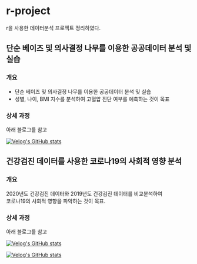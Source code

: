 # r-project
r을 사용한 데이터분석 프로젝트 정리하였다.

## 단순 베이즈 및 의사결정 나무를 이용한 공공데이터 분석 및 실습


### 개요
- 단순 베이즈 및 의사결정 나무를 이용한 공공데이터 분석 및 실습
- 성별, 나이, BMI 지수를 분석하여 고혈압 진단 여부를 예측하는 것이 목표


### 상세 과정
아래 블로그를 참고

[![Velog's GitHub stats](https://velog-readme-stats.vercel.app/api?name=2jooin1207&slug=데이터-분석)](https://velog.io/@2jooin1207/%EB%8D%B0%EC%9D%B4%ED%84%B0-%EB%B6%84%EC%84%9D)




## 건강검진 데이터를 사용한 코로나19의 사회적 영향 분석

### 개요
2020년도 건강검진 데이터와 2019년도 건강검진 데이터를 비교분석하여  
코로나19의 사회적 영향을 파악하는 것이 목표.

### 상세 과정

아래 블로그를 참고

[![Velog's GitHub stats](https://velog-readme-stats.vercel.app/api?name=2jooin1207&slug=데이터-시각화-프로젝트)](https://velog.io/@2jooin1207/%EB%8D%B0%EC%9D%B4%ED%84%B0-%EC%8B%9C%EA%B0%81%ED%99%94-%ED%94%84%EB%A1%9C%EC%A0%9D%ED%8A%B8)

[![Velog's GitHub stats](https://velog-readme-stats.vercel.app/api?name=2jooin1207&slug=건강검진-데이터를-사용한-코로나19의-사회적-영향-분석-2)](https://velog.io/@2jooin1207/%EA%B1%B4%EA%B0%95%EA%B2%80%EC%A7%84-%EB%8D%B0%EC%9D%B4%ED%84%B0%EB%A5%BC-%EC%82%AC%EC%9A%A9%ED%95%9C-%EC%BD%94%EB%A1%9C%EB%82%9819%EC%9D%98-%EC%82%AC%ED%9A%8C%EC%A0%81-%EC%98%81%ED%96%A5-%EB%B6%84%EC%84%9D-2)

